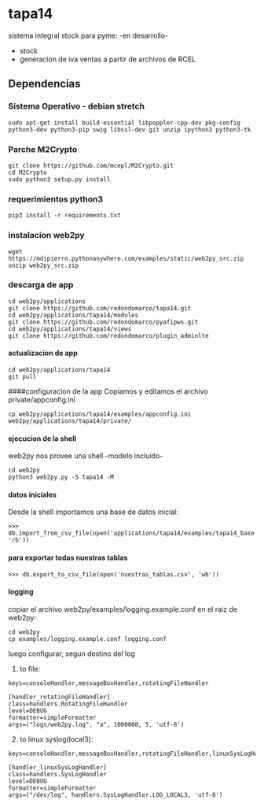 # tapa14
sistema integral stock para pyme: -en desarrollo-
- stock
- generacion de iva ventas a partir de archivos de RCEL

## Dependencias
### Sistema Operativo - debian stretch
```
sudo apt-get install build-essential libpoppler-cpp-dev pkg-config python3-dev python3-pip swig libssl-dev git unzip ipython3 python3-tk
```
### Parche M2Crypto ###
```
git clone https://github.com/mcepl/M2Crypto.git
cd M2Crypto
sudo python3 setup.py install
```
### requerimientos python3
```
pip3 install -r requirements.txt
```
### instalacion web2py
```
wget https://mdipierro.pythonanywhere.com/examples/static/web2py_src.zip
unzip web2py_src.zip
```
### descarga de app
```
cd web2py/applications
git clone https://github.com/redondomarco/tapa14.git
cd web2py/applications/tapa14/modules
git clone https://github.com/redondomarco/pyafipws.git
cd web2py/applications/tapa14/views
git clone https://github.com/redondomarco/plugin_adminlte
```
#### actualizacion de app
```
cd web2py/applications/tapa14
git pull
```

####configuracion de la app
Copiamos y editamos el archivo private/appconfig.ini
```
cp web2py/applications/tapa14/examples/appconfig.ini web2py/applications/tapa14/private/
```
#### ejecucion de la shell
web2py nos provee una shell -modelo incluido-
```
cd web2py
python3 web2py.py -S tapa14 -M
```
#### datos iniciales
Desde la shell importamos una base de datos inicial:
```
>>> db.import_from_csv_file(open('applications/tapa14/examples/tapa14_base.csv', 'rb'))
```
#### para exportar todas nuestras tablas
```
>>> db.export_to_csv_file(open('nuestras_tablas.csv', 'wb'))
```
#### logging
copiar el archivo web2py/examples/logging.example.conf en el raiz de web2py:
```
cd web2py
cp examples/logging.example.conf logging.conf
```
luego configurar, segun destino del log
1) to file:
```
keys=consoleHandler,messageBoxHandler,rotatingFileHandler

[handler_rotatingFileHandler]
class=handlers.RotatingFileHandler
level=DEBUG
formatter=simpleFormatter
args=("logs/web2py.log", "a", 1000000, 5, 'utf-8')

```

2) to linux syslog(local3):

```
keys=consoleHandler,messageBoxHandler,rotatingFileHandler,linuxSysLogHandler

[handler_linuxSysLogHandler]
class=handlers.SysLogHandler
level=DEBUG
formatter=simpleFormatter
args=("/dev/log", handlers.SysLogHandler.LOG_LOCAL3, 'utf-8')

```